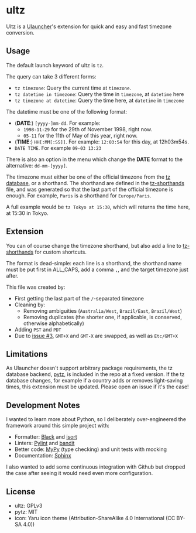 # ultz

Ultz is a [Ulauncher](https://ulauncher.io/)'s extension for quick and easy and fast timezone conversion.

## Usage

The default launch keyword of ultz is `tz`.

The query can take 3 different forms:

- `tz timezone`: Query the current time at `timezone`.
- `tz datetime in timezone`: Query the time in `timezone`, at `datetime` here
- `tz timezone at datetime`: Query the time here, at `datetime` in `timezone`

The datetime must be one of the following format:

- (**DATE**:) `[yyyy-]mm-dd`. For example:
  - `1998-11-29` for the 29th of November 1998, right now.
  - `05-11` for the 11th of May of this year, right now.
- (**TIME**:) `HH[:MM[:SS]]`. For example: `12:03:54` for this day, at 12h03m54s.
- `DATE TIME`. For example `09-03 13:23`

There is also an option in the menu which change the **DATE** format to the alternative: `dd-mm-[yyyy]`.

The timezone must either be one of the official timezone from the [tz database](https://en.wikipedia.org/wiki/List_of_tz_database_time_zones), or a shorthand. The shorthand are defined in the [tz-shorthands](./ultz/tz-shorthands.csv) file, and was generated so that the last part of the official timezone is enough. For example, `Paris` is a shorthand for `Europe/Paris`.

A full example would be `tz Tokyo at 15:30`, which will returns the time here, at 15:30 in Tokyo.

## Extension

You can of course change the timezone shorthand, but also add a line to [tz-shorthands](./ultz/tz-shorthands.csv) for custom shortcuts.

The format is dead-simple: each line is a shorthand, the shorthand name must be put first in ALL_CAPS, add a comma `,`, and the target timezone just after.

This file was created by:

- First getting the last part of the `/`-separated timezone
- Cleaning by:
  - Removing ambiguities (`Australia/West`, `Brazil/East`, `Brazil/West`)
  - Removing duplicates (the shorter one, if applicable, is conserved, otherwise alphabetically)
- Adding `PST` and `PDT`
- Due to [issue #3](https://github.com/Epholys/ultz/issues/3), `GMT+X` and `GMT-X` are swapped, as well as `Etc/GMT+X`

## Limitations

As Ulauncher doesn't support arbitrary package requirements, the tz database backend, [pytz](https://pythonhosted.org/pytz/), is included in the repo at a fixed version. If the tz database changes, for example if a country adds or removes light-saving times, this extension must be updated. Please open an issue if it's the case!


## Development Notes

I wanted to learn more about Python, so I deliberately over-engineered the framework around this simple project with:

- Formatter: [Black](https://pypi.org/project/black/) and [isort](https://github.com/PyCQA/isort)
- Linters: [Pylint](http://pylint.pycqa.org/en/latest/) and [bandit](https://github.com/PyCQA/bandit)
- Better code: [MyPy](https://mypy.readthedocs.io/en/stable/) (type checking) and unit tests with mocking
- Documentation: [Sphinx](https://www.sphinx-doc.org/en/master/)

I also wanted to add some continuous integration with Github but dropped the case after seeing it would need even more configuration.

## License

- ultz: GPLv3
- pytz: MIT
- icon: Yaru icon theme (Attribution-ShareAlike 4.0 International (CC BY-SA 4.0))
